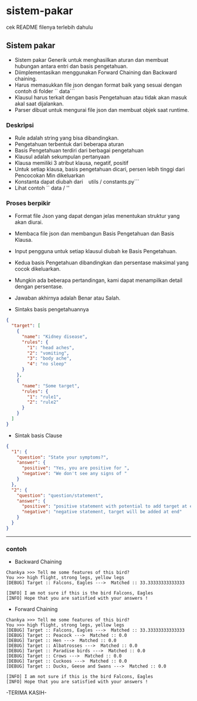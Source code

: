# sistem-pakar
cek README filenya terlebih dahulu

## Sistem pakar
* Sistem pakar Generik untuk menghasilkan aturan dan membuat hubungan antara entri dan basis pengetahuan.
* Diimplementasikan menggunakan Forward Chaining dan Backward chaining.
* Harus memasukkan file json dengan format baik yang sesuai dengan contoh di folder `` data```
* Klausul harus terkait dengan basis Pengetahuan atau tidak akan masuk akal saat dijalankan.
* Parser dibuat untuk mengurai file json dan membuat objek saat runtime.

### Deskripsi
* Rule adalah string yang bisa dibandingkan.
* Pengetahuan terbentuk dari beberapa aturan
* Basis Pengetahuan terdiri dari berbagai pengetahuan
* Klausul adalah sekumpulan pertanyaan
* Klausa memiliki 3 atribut klausa, negatif, positif
* Untuk setiap klausa, basis pengetahuan dicari, persen lebih tinggi dari Pencocokan Min dikeluarkan
* Konstanta dapat diubah dari `` `` utils / constants.py```
* Lihat contoh `` data / ''

### Proses berpikir
* Format file Json yang dapat dengan jelas menentukan struktur yang akan diurai.
* Membaca file json dan membangun Basis Pengetahuan dan Basis Klausa.
* Input pengguna untuk setiap klausul diubah ke Basis Pengetahuan.
* Kedua basis Pengetahuan dibandingkan dan persentase maksimal yang cocok dikeluarkan.
* Mungkin ada beberapa pertandingan, kami dapat menampilkan detail dengan persentase.
* Jawaban akhirnya adalah Benar atau Salah.

   
* Sintaks basis pengetahuannya
```json
{
  "target": [
    {
      "name": "Kidney disease",
      "rules": {
        "1": "head aches",
        "2": "vomiting",
        "3": "body ache",
        "4": "no sleep"
      }
    },
    {
      "name": "Some target",
      "rules": {
        "1": "rule1",
        "2": "rule2"
      }
    }
  ]
}
```


* Sintak basis Clause
```json
{
  "1": {
    "question": "State your symptoms?",
    "answer": {
      "positive": "Yes, you are positive for ",
      "negative": "We don't see any signs of "
    }
  },
  "2": {
    "question": "question/statement",
    "answer": {
      "positive": "positive statement with potential to add target at end",
      "negative": "negative statement, target will be added at end"
    }
  }
}
```

----------------------------------
### contoh
* Backward Chaining
```console
Chankya >>> Tell me some features of this bird?
You >>> high flight, strong legs, yellow legs
[DEBUG] Target :: Falcons, Eagles --->  Matched :: 33.33333333333333

[INFO] I am not sure if this is the bird Falcons, Eagles
[INFO] Hope that you are satisfied with your answers !
```

* Forward Chaining
```console
Chankya >>> Tell me some features of this bird?
You >>> high flight, strong legs, yellow legs
[DEBUG] Target :: Falcons, Eagles --->  Matched :: 33.33333333333333
[DEBUG] Target :: Peacock --->  Matched :: 0.0
[DEBUG] Target :: Hen --->  Matched :: 0.0
[DEBUG] Target :: Albatrosses --->  Matched :: 0.0
[DEBUG] Target :: Paradise birds --->  Matched :: 0.0
[DEBUG] Target :: Crows --->  Matched :: 0.0
[DEBUG] Target :: Cuckoos --->  Matched :: 0.0
[DEBUG] Target :: Ducks, Geese and Swans --->  Matched :: 0.0

[INFO] I am not sure if this is the bird Falcons, Eagles
[INFO] Hope that you are satisfied with your answers !
```

-TERIMA KASIH-
